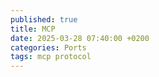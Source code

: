 ```yaml
---
published: true
title: MCP
date: 2025-03-28 07:40:00 +0200
categories: Ports
tags: mcp protocol
---
```



